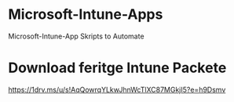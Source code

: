 # Microsoft-Intune-Apps
Microsoft-Intune-App Skripts to Automate



# Download feritge Intune Packete

https://1drv.ms/u/s!AqQowrqYLkwJhnWcTlXC87MGkjI5?e=h9Dsmv

